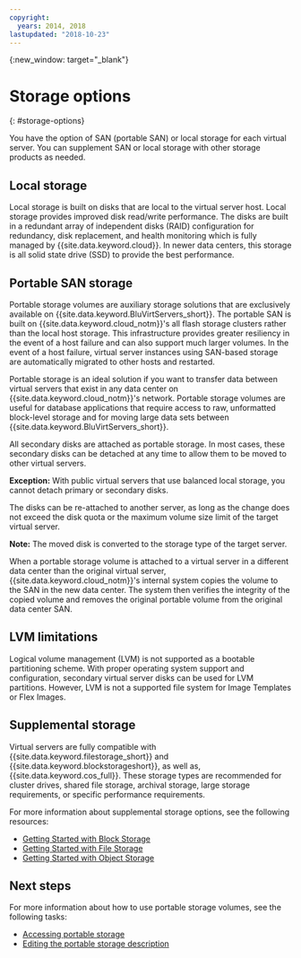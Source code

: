 ```yaml
---
copyright:
  years: 2014, 2018
lastupdated: "2018-10-23"
---
```


{:new_window: target="_blank"}

# Storage options
{: #storage-options}

You have the option of SAN (portable SAN) or local storage for each virtual server. You can supplement SAN or local storage with other storage products as needed.

## Local storage

Local storage is built on disks that are local to the virtual server host. Local storage provides improved disk read/write performance. The disks are built in a redundant array of independent disks (RAID) configuration for redundancy, disk replacement, and health monitoring which is fully managed by {{site.data.keyword.cloud}}. In newer data centers, this storage is all solid state drive (SSD) to provide the best performance.

## Portable SAN storage

Portable storage volumes are auxiliary storage solutions that are exclusively available on {{site.data.keyword.BluVirtServers_short}}.  The portable SAN is built on {{site.data.keyword.cloud_notm}}'s all flash storage clusters rather than the local host storage. This infrastructure provides greater resiliency in the event of a host failure and can also support much larger volumes. In the event of a host failure, virtual server instances using SAN-based storage are automatically migrated to other hosts and restarted.

Portable storage is an ideal solution if you want to transfer data between virtual servers that exist in any data center on {{site.data.keyword.cloud_notm}}'s network. Portable storage volumes are useful for database applications that require access to raw, unformatted block-level storage and for moving large data sets between {{site.data.keyword.BluVirtServers_short}}.

All secondary disks are attached as portable storage. In most cases, these secondary disks can be detached at any time to allow them to be moved to other virtual servers.

**Exception:** With public virtual servers that use balanced local storage, you cannot detach primary or secondary disks.

The disks can be re-attached to another server, as long as the change does not exceed the disk quota or the maximum volume size limit of the target virtual server.

**Note:** The moved disk is converted to the storage type of the target server.

When a portable storage volume is attached to a virtual server in a different data center than the original virtual server, {{site.data.keyword.cloud_notm}}'s internal system copies the volume to the SAN in the new data center. The system then verifies the integrity of the copied volume and removes the original portable volume from the original data center SAN.

## LVM limitations

Logical volume management (LVM) is not supported as a bootable partitioning scheme. With proper operating system support and configuration, secondary virtual server disks can be used for LVM partitions. However, LVM is not a supported file system for Image Templates or Flex Images.

## Supplemental storage

Virtual servers are fully compatible with {{site.data.keyword.filestorage_short}} and {{site.data.keyword.blockstorageshort}}, as well as, {{site.data.keyword.cos_full}}. These storage types are recommended for cluster drives, shared file storage, archival storage, large storage requirements, or specific performance requirements.

For more information about supplemental storage options, see the following resources:

* [Getting Started with Block Storage](/docs/infrastructure/BlockStorage?topic=BlockStorage-GettingStarted)
* [Getting Started with File Storage](/docs/infrastructure/FileStorage?topic=FileStorage-GettingStarted)
* [Getting Started with Object Storage](/docs/services/cloud-object-storage?topic=cloud-object-storage-about-ibm-cloud-object-storage#about-ibm-cloud-object-storage)

## Next steps
For more information about how to use portable storage volumes, see the following tasks:
* [Accessing portable storage](/docs/vsi/storage?topic=virtual-servers-accessing-portable-storage)
* [Editing the portable storage description](/docs/vsi/storage?topic=virtual-servers-editing-a-portable-storage-description)
